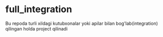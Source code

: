 # full_integration
Bu repoda turli xildagi kutubxonalar yoki apilar bilan bog'lab(integration) qilingan holda project qilinadi
